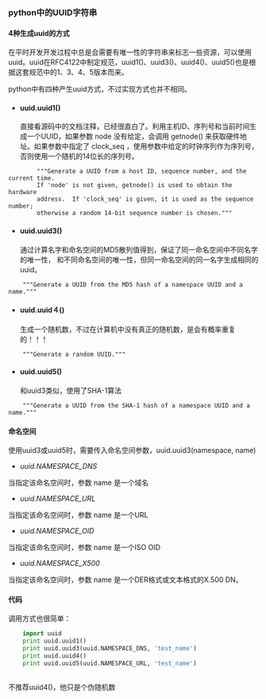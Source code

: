 ### python中的UUID字符串

#### 4种生成uuid的方式
在平时开发开发过程中总是会需要有唯一性的字符串来标志一些资源，可以使用uuid。uuid在RFC4122中制定规范，uuid1()、uuid3()、uuid4()、uuid5()也是根据这套规范中的1、3、4、5版本而来。

python中有四种产生uuid方式，不过实现方式也并不相同。

* #### uuid.uuid1()

    直接看源码中的文档注释，已经很直白了。利用主机ID、序列号和当前时间生成一个UUID，如果参数 node 没有给定，会调用 getnode() 来获取硬件地址。如果参数中指定了 clock_seq ，使用参数中给定的时钟序列作为序列号，否则使用一个随机的14位长的序列号。

```
        """Generate a UUID from a host ID, sequence number, and the current time.
        If 'node' is not given, getnode() is used to obtain the hardware
        address.  If 'clock_seq' is given, it is used as the sequence number;
        otherwise a random 14-bit sequence number is chosen."""

```

* #### uuid.uuid3()
    通过计算名字和命名空间的MD5散列值得到，保证了同一命名空间中不同名字的唯一性，
                和不同命名空间的唯一性，但同一命名空间的同一名字生成相同的uuid。 
 
```
    """Generate a UUID from the MD5 hash of a namespace UUID and a name."""
```

* #### uuid.uuid４()
    生成一个随机数，不过在计算机中没有真正的随机数，是会有概率重复的！！！
     
```
    """Generate a random UUID."""
```

* #### uuid.uuid5()
    和uuid3类似，使用了SHA-1算法
 
```
    """Generate a UUID from the SHA-1 hash of a namespace UUID and a name."""
```

#### 命名空间

使用uuid3或uuid5时，需要传入命名空间参数，uuid.uuid3(namespace, name)

* *uuid.NAMESPACE_DNS*

当指定该命名空间时，参数 name 是一个域名

* *uuid.NAMESPACE_URL*

当指定该命名空间时，参数 name 是一个URL

* *uuid.NAMESPACE_OID*

当指定该命名空间时，参数 name 是一个ISO OID

* *uuid.NAMESPACE_X500*

当指定该命名空间时，参数 name 是一个DER格式或文本格式的X.500 DN。

#### 代码
调用方式也很简单：
```python
    import uuid
    print uuid.uuid1()
    print uuid.uuid3(uuid.NAMESPACE_DNS, 'test_name')
    print uuid.uuid4()
    print uuid.uuid5(uuid.NAMESPACE_URL, 'test_name')
        
```
不推荐uuid4()，他只是个伪随机数
















 